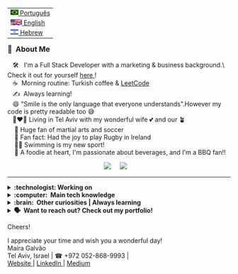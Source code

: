 



<table align="right">
 <tr><td><a href="README.md"><img src="br-flag.jpg" height="13"> Português</a></td></tr>
 <tr><td><a href="README_fr.md"><img src="eng-flag.svg" height="13"> English</a></td></tr>
 <tr><td><a href="README_pt.md"><img src="israel-flag.png" height="13"> Hebrew</a></td></tr>
</table>

### :space_invader: &nbsp;About Me


&nbsp;&nbsp;&nbsp;:hammer_and_wrench: &nbsp; I'm a Full Stack Developer with a marketing & business background.\ 
Check it out for yourself <a href='https://maira-galvao-portfolio.web.app/'>here </a>! \
&nbsp;&nbsp;&nbsp;:coffee: &nbsp;Morning routine: Turkish coffee & <a href='https://leetcode.com/mairagalvao/'> LeetCode</a> \
&nbsp;&nbsp;&nbsp;:writing_hand: &nbsp;Always learning!\
&nbsp;&nbsp;&nbsp;😄 "Smile is the only language that everyone understands".However my code is pretty readable too 😅\
&nbsp;&nbsp;&nbsp;👩‍❤️‍👩 Living in Tel Aviv with my wonderful wife :two_hearts: and our 🪴\
&nbsp;&nbsp;&nbsp;&nbsp;🥋 Huge fan of martial arts and soccer\
&nbsp;&nbsp;&nbsp;&nbsp;🏉 Fan fact: Had the joy to play Rugby in Ireland\
&nbsp;&nbsp;&nbsp;&nbsp;🏊‍♀️ Swimming is my new sport!\
&nbsp;&nbsp;&nbsp;&nbsp;🥘 A foodie at heart, I'm passionate about beverages, and I'm a BBQ fan!!


<p align="center">
  <a href="mailto:mairagalvao01@gmail.com?subject=Hey%20Maira%20"><img src="https://img.shields.io/badge/gmail-%23D14836.svg?&style=for-the-badge&logo=gmail&logoColor=white" /></a>&nbsp;&nbsp;&nbsp;&nbsp;
 <a href="https://www.linkedin.com/in/maira-galvao"><img src="https://img.shields.io/badge/linkedin-%230077B5.svg?&style=for-the-badge&logo=linkedin&logoColor=white" /></a>&nbsp;&nbsp;&nbsp;&nbsp;

<hr/>

<details>
  <summary><b> :technologist: Working on</b></summary>
  <br/>

<b> Ivrit Sheli | The Hebrew Lyric Transliterate </b>
App that offers phonetic and punctuation Hebrew for English speakers with a lyric link scraped from the web.
<a href='https://github.com/MairaGalvao/The-Hebrew-Lyric-Transliterate'>Code </a>


<b> The Real Bill | The real cost of living worldwide </b>
App that provides information about the Living Index - theory based on the Purchasing Power Parity.
<a href='https://github.com/MairaGalvao/TheRealBill_App'>Code </a> &
 <a href='https://therealbill-6c919.web.app/'>Demo </a>


<b> Steak Risk | A data analysis </b>
A data analysis based on correlations and comparisons among the samples.
<a href='https://github.com/MairaGalvao/Steak_Risk_Data'>Code </a>
<a href='https://mairagalvao.medium.com/'>Medium </a> 







 
 
</details>



<details>
  <summary><b>:computer: &nbsp;Main tech knowledge</b></summary>
  <br/>

![Python](https://img.shields.io/badge/PYTHON-007396.svg?&style=flat&logo=python&logoColor=white)&nbsp;
![React](https://img.shields.io/badge/REACT-DD0031.svg?&style=flat&logo=react&logoColor=white)&nbsp;
![HTML5](https://img.shields.io/badge/HTML5-E34F26.svg?&style=flat&logo=html5&logoColor=white)&nbsp;
![CSS3](https://img.shields.io/badge/CSS3-%231572B6.svg?&style=flat&logo=css3&logoColor=white)&nbsp;
![JavaScript](https://img.shields.io/badge/JAVASCRIPT-323330.svg?&style=flat&logo=javascript&logoColor=%23F7DF1E)&nbsp;
![TypeScript](https://img.shields.io/badge/TYPESCRIPT-%23007ACC.svg?&style=flat&logo=typescript&logoColor=white)&nbsp;\
![Git](https://img.shields.io/badge/GIT-%23F05033.svg?&style=flat&logo=git&logoColor=white)&nbsp;
![GitHub](https://img.shields.io/badge/GITHUB-%23121011.svg?&style=flat&logo=github&logoColor=white)&nbsp;
![MySQL](https://img.shields.io/badge/MYSQL-4479A1.svg?&style=flat&logo=mariadb&logoColor=white)
![LINUX](https://img.shields.io/badge/LINUX-FCC624?style=flat-square&logo=linux&logoColor=black)
![VSCode](https://img.shields.io/badge/VSCODE-007ACC.svg?&style=flat&logo=visual-studio-code)&nbsp;
![MaterialUI](https://img.shields.io/badge/MATERIALUI-007ACC.svg?&style=flat&logo=material-ui)&nbsp;
![NodeJS](https://img.shields.io/badge/NODEJS-339933.svg?&style=flat&logo=node.js&logoColor=white)&nbsp;
![Redux](https://img.shields.io/badge/REDUX-339933.svg?&style=flat&logo=redux&logoColor=white)&nbsp;
</details>

<details>
  <summary><b>:brain: &nbsp;Other curiosities | Always learning</b></summary>
  <br/>

![TYPESCRIPT](https://img.shields.io/badge/TYPESCRIPT-31A8FF.svg?&style=flat&logo=typescript&logoColor=white)&nbsp;
![PHOTOSHOP](https://img.shields.io/badge/PHOTOSHOP-31A8FF.svg?&style=flat&logo=adobe-photoshop&logoColor=white)&nbsp;
![Game Development](https://img.shields.io/badge/GAMES-DEVELOPMENT-31A8FF.svg?&style=flat&logo=gamesDEVELOPMENT&logoColor=white)&nbsp;
![Beautiful Soup](https://img.shields.io/badge/BEAUTIFULSOUP-31A8FF.svg?&style=flat&logo=beautifulsoup&logoColor=white)&nbsp;
![QA Automation](https://img.shields.io/badge/QA-Automation-31A8FF.svg?&style=flat&logo=QA-Automation&logoColor=white)&nbsp;
![PUPPETEER](https://img.shields.io/badge/PUPPETEER-31A8FF.svg?&style=flat&logo=puppeteer&logoColor=white)&nbsp;
![DJANGO](https://img.shields.io/badge/DJANGO-31A8FF.svg?&style=flat&logo=django&logoColor=white)&nbsp;




</details>

<details>
  <summary><b> 🗣️ &nbsp;Want to reach out? Check out my portfolio!</b></summary>
  <br/>
<p align="center"> 
 <a href="https://maira-galvao-portfolio.web.app/"><img src="https://img.shields.io/badge/portfolio-%230077B5.svg?&style=for-the-badge&logo=portfolio&logoColor=white" /></a>
 
 
</details>
  
Cheers! 

I appreciate your time and wish you a wonderful day!\
Maíra Galvão \
Tel Aviv, Israel | ☎ +972 052-868-9993 | \
 <a href='https://maira-galvao-portfolio.web.app/'> Website </a> |
<a href='https://www.linkedin.com/in/maira-galvao'> LinkedIn </a> |
<a href='https://mairagalvao.medium.com/'> Medium </a>


